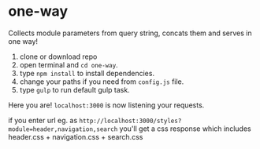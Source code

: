 # one-way
Collects module parameters from query string, concats them and serves in one way!

1. clone or download repo
2. open terminal and `cd one-way`.
3. type `npm install` to install dependencies.
4. change your paths if you need from `config.js` file.
5. type `gulp` to run default gulp task.

Here you are! `localhost:3000` is now listening your requests.

if you enter url eg. as `http://localhost:3000/styles?module=header,navigation,search` you'll get a css response which includes header.css + navigation.css + search.css

